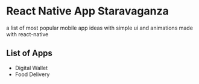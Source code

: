 # React Native App Staravaganza

a list of most popular mobile app ideas with simple ui and animations made with react-native

## List of Apps

* Digital Wallet
* Food Delivery
